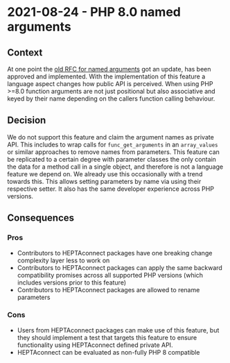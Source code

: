 # 2021-08-24 - PHP 8.0 named arguments

## Context

At one point the [old RFC for named arguments](https://wiki.php.net/rfc/named_params) got an update, has been approved and implemented.
With the implementation of this feature a language aspect changes how public API is perceived.
When using PHP >=8.0 function arguments are not just positional but also associative and keyed by their name depending on the callers function calling behaviour.


## Decision

We do not support this feature and claim the argument names as private API.
This includes to wrap calls for `func_get_arguments` in an `array_values` or similar approaches to remove names from parameters.
This feature can be replicated to a certain degree with parameter classes the only contain the data for a method call in a single object, and therefore is not a language feature we depend on.
We already use this occasionally with a trend towards this.
This allows setting parameters by name via using their respective setter.
It also has the same developer experience across PHP versions.


## Consequences

### Pros

* Contributors to HEPTAconnect packages have one breaking change complexity layer less to work on
* Contributors to HEPTAconnect packages can apply the same backward compatibility promises across all supported PHP versions (which includes versions prior to this feature)
* Contributors to HEPTAconnect packages are allowed to rename parameters


### Cons

* Users from HEPTAconnect packages can make use of this feature, but they should implement a test that targets this feature to ensure functionality using HEPTAconnect defined private API.
* HEPTAconnect can be evaluated as non-fully PHP 8 compatible
